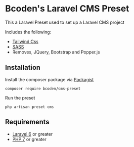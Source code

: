 # Bcoden's Laravel CMS Preset
This a Laravel Preset used to set up a Laravel CMS project

Includes the following:
* [Tailwind Css](https://tailwindcss.com/)
* [SASS](https://sass-lang.com/)
* Removes, JQuery, Bootstrap and Popper.js

## Installation

Install the composer package via [Packagist](https://packagist.org/)
```composer log
composer require bcoden/cms-preset
```

Run the preset
```composer log
php artisan preset cms
```

## Requirements
* [Laravel 6](https://laravel.com/) or greater
* [PHP 7](https://www.php.net/) or greater
